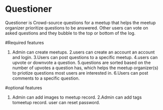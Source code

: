 # Questioner

Questioner is Crowd-source questions for a meetup that helps the meetup organizer prioritize
questions to be answered. Other users can vote on asked questions and they bubble to the top or bottom of the log.

#Required features

1. Admin can create meetups.
2.users can create an account an account and login.
3.Users can post questions to a specific meetup.
4.users can upvote or downvote a question.
5.questions are sorted based on the number of upvotes a question has, which helps the meetup organizer(s) to priotize questions most users are interested in.
6.Users can post comments to a specific question.


#optional features

1. Admin can add images to meetup record.
2.Admin can add tags tomeetup record.
user can reset password.
